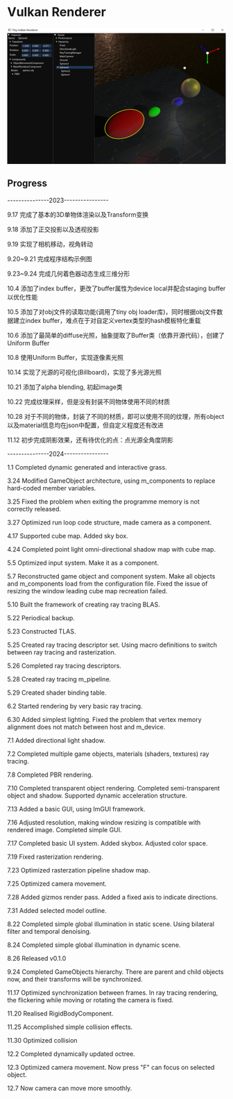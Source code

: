 # Vulkan Renderer

![image-20240924235946764](./README.assets/image-20240924235946764.png)

## Progress

---------------2023----------------

9.17 完成了基本的3D单物体渲染以及Transform变换

9.18 添加了正交投影以及透视投影

9.19 实现了相机移动，视角转动

9.20~9.21 完成程序结构示例图

9.23~9.24 完成几何着色器动态生成三维分形

10.4 添加了index buffer，更改了buffer属性为device local并配合staging buffer以优化性能

10.5 添加了对obj文件的读取功能(调用了tiny obj loader库)，同时根据obj文件数据建立index buffer，难点在于对自定义vertex类型的hash模板特化重载

10.6 添加了最简单的diffuse光照，抽象提取了Buffer类（依靠开源代码），创建了Uniform Buffer

10.8 使用Uniform Buffer，实现逐像素光照

10.14 实现了光源的可视化(Billboard)，实现了多光源光照

10.21 添加了alpha blending, 初起image类

10.22 完成纹理采样，但是没有封装不同物体使用不同的材质

10.28 对于不同的物体，封装了不同的材质，即可以使用不同的纹理，所有object以及material信息均在json中配置，但自定义程度还有改进

11.12 初步完成阴影效果，还有待优化的点：点光源全角度阴影

---------------2024----------------

1.1 Completed dynamic generated and interactive grass.

3.24 Modified GameObject architecture, using m_components to replace hard-coded member variables.

3.25 Fixed the problem when exiting the programme memory is not correctly released.

3.27 Optimized run loop code structure, made camera as a component.

4.17 Supported cube map. Added sky box.

4.24 Completed point light omni-directional shadow map with cube map.

5.5 Optimized input system. Make it as a component.

5.7 Reconstructed game object and component system. Make all objects and m_components load from the configuration file. Fixed the issue of resizing the window leading cube map recreation failed.	

5.10 Built the framework of creating ray tracing BLAS.

5.22 Periodical backup.

5.23 Constructed TLAS.

5.25 Created ray tracing descriptor set. Using macro definitions to switch between ray tracing and rasterization.

5.26 Completed ray tracing descriptors.

5.28 Created ray tracing m_pipeline.

5.29 Created shader binding table. 

6.2 Started rendering by very basic ray tracing.

6.30 Added simplest lighting. Fixed the problem that vertex memory alignment does not match between host and m_device. 

7.1 Added directional light shadow.

7.2 Completed multiple game objects, materials (shaders, textures) ray tracing.

7.8 Completed PBR rendering.

7.10 Completed transparent object rendering. Completed semi-transparent object and shadow. Supported dynamic acceleration structure. 

7.13 Added a basic GUI, using ImGUI framework.

7.16 Adjusted resolution, making window resizing is compatible with rendered image. Completed simple GUI.

7.17 Completed basic UI system. Added skybox. Adjusted color space.

7.19 Fixed rasterization rendering.

7.23 Optimized rasterzation pipeline shadow map.

7.25 Optimized camera movement.

7.28 Added gizmos render pass. Added a fixed axis to indicate directions.

7.31 Added selected model outline.

8.22 Completed simple global illumination in static scene. Using bilateral filter and temporal denoising.

8.24 Completed simple global illumination in dynamic scene.

8.26 Released v0.1.0

9.24 Completed GameObjects hierarchy. There are parent and child objects now, and their transforms will be synchronized.

11.17 Optimized synchronization between frames. In ray tracing rendering, the flickering while moving or rotating the camera is fixed.

11.20 Realised RigidBodyComponent.

11.25 Accomplished simple collision effects.

11.30 Optimized collision

12.2 Completed dynamically updated octree.

12.3 Optimized camera movement. Now press "F" can focus on selected object.

12.7 Now camera can move more smoothly.